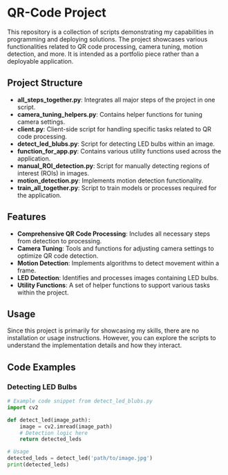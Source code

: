 # QR-Code Project

This repository is a collection of scripts demonstrating my capabilities in programming and deploying solutions. The project showcases various functionalities related to QR code processing, camera tuning, motion detection, and more. It is intended as a portfolio piece rather than a deployable application.

## Project Structure

- **all_steps_together.py**: Integrates all major steps of the project in one script.
- **camera_tuning_helpers.py**: Contains helper functions for tuning camera settings.
- **client.py**: Client-side script for handling specific tasks related to QR code processing.
- **detect_led_blubs.py**: Script for detecting LED bulbs within an image.
- **function_for_app.py**: Contains various utility functions used across the application.
- **manual_ROI_detection.py**: Script for manually detecting regions of interest (ROIs) in images.
- **motion_detection.py**: Implements motion detection functionality.
- **train_all_together.py**: Script to train models or processes required for the application.

## Features

- **Comprehensive QR Code Processing**: Includes all necessary steps from detection to processing.
- **Camera Tuning**: Tools and functions for adjusting camera settings to optimize QR code detection.
- **Motion Detection**: Implements algorithms to detect movement within a frame.
- **LED Detection**: Identifies and processes images containing LED bulbs.
- **Utility Functions**: A set of helper functions to support various tasks within the project.

## Usage

Since this project is primarily for showcasing my skills, there are no installation or usage instructions. However, you can explore the scripts to understand the implementation details and how they interact.

## Code Examples

### Detecting LED Bulbs

```python
# Example code snippet from detect_led_blubs.py
import cv2

def detect_led(image_path):
    image = cv2.imread(image_path)
    # Detection logic here
    return detected_leds

# Usage
detected_leds = detect_led('path/to/image.jpg')
print(detected_leds)
